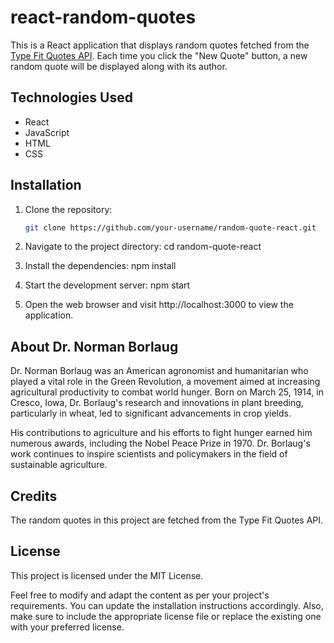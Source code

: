 # react-random-quotes

This is a React application that displays random quotes fetched from the [Type Fit Quotes API](https://type.fit/api/quotes). Each time you click the "New Quote" button, a new random quote will be displayed along with its author.

## Technologies Used

- React
- JavaScript
- HTML
- CSS

## Installation

1. Clone the repository:

   ```bash
   git clone https://github.com/your-username/random-quote-react.git

2. Navigate to the project directory:
   cd random-quote-react

3. Install the dependencies:
   npm install

4. Start the development server:
   npm start

5. Open the web browser and visit http://localhost:3000 to view the application.

## About Dr. Norman Borlaug

Dr. Norman Borlaug was an American agronomist and humanitarian who played a vital role in the Green Revolution, a movement aimed at increasing agricultural productivity to combat world hunger. Born on March 25, 1914, in Cresco, Iowa, Dr. Borlaug's research and innovations in plant breeding, particularly in wheat, led to significant advancements in crop yields.

His contributions to agriculture and his efforts to fight hunger earned him numerous awards, including the Nobel Peace Prize in 1970. Dr. Borlaug's work continues to inspire scientists and policymakers in the field of sustainable agriculture.

## Credits

The random quotes in this project are fetched from the Type Fit Quotes API.

## License

This project is licensed under the MIT License.


Feel free to modify and adapt the content as per your project's requirements. You can update the installation instructions accordingly. Also, make sure to include the appropriate license file or replace the existing one with your preferred license.
